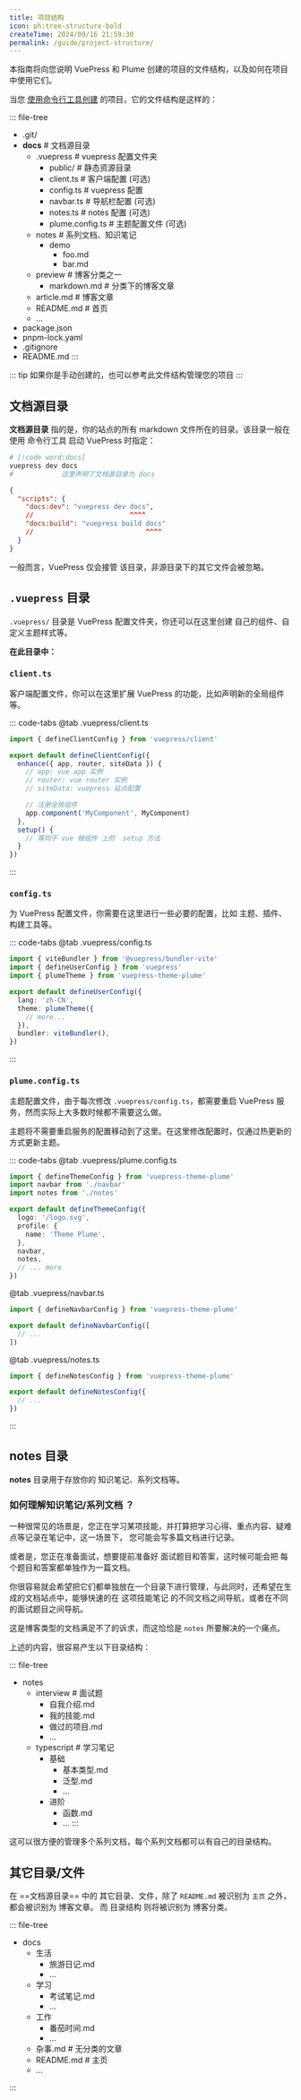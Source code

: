 ```yaml
---
title: 项目结构
icon: ph:tree-structure-bold
createTime: 2024/09/16 21:59:30
permalink: /guide/project-structure/
---
```


本指南将向您说明 VuePress 和 Plume 创建的项目的文件结构，以及如何在项目中使用它们。

当您 [使用命令行工具创建](./安装与使用.md#命令行安装) 的项目，它的文件结构是这样的：

::: file-tree

- .git/
- **docs** \# 文档源目录
  - .vuepress  \# vuepress 配置文件夹
    - public/ \# 静态资源目录
    - client.ts \# 客户端配置 (可选)
    - config.ts \# vuepress 配置
    - navbar.ts \# 导航栏配置 (可选)
    - notes.ts \# notes 配置 (可选)
    - plume.config.ts \# 主题配置文件  (可选)
  - notes \# 系列文档、知识笔记
    - demo
      - foo.md
      - bar.md
  - preview \# 博客分类之一
    - markdown.md \# 分类下的博客文章
  - article.md \# 博客文章
  - README.md \# 首页
  - …
- package.json
- pnpm-lock.yaml
- .gitignore
- README.md
:::

::: tip 如果你是手动创建的，也可以参考此文件结构管理您的项目
:::

## 文档源目录

**文档源目录** 指的是，你的站点的所有 markdown 文件所在的目录。该目录一般在使用 命令行工具 启动 VuePress
时指定：

```sh
# [!code word:docs]
vuepress dev docs
#            这里声明了文档源目录为 docs
```

```json title="package.json"
{
  "scripts": {
    "docs:dev": "vuepress dev docs",
    //                        ^^^^
    "docs:build": "vuepress build docs"
    //                            ^^^^
  }
}
```

一般而言，VuePress 仅会接管 该目录，非源目录下的其它文件会被忽略。

## `.vuepress` 目录

`.vuepress/` 目录是 VuePress 配置文件夹，你还可以在这里创建 自己的组件、自定义主题样式等。

**在此目录中：**

### `client.ts`

客户端配置文件，你可以在这里扩展 VuePress 的功能，比如声明新的全局组件等。

::: code-tabs
@tab .vuepress/client.ts

```ts
import { defineClientConfig } from 'vuepress/client'

export default defineClientConfig({
  enhance({ app, router, siteData }) {
    // app: vue app 实例
    // router: vue router 实例
    // siteData: vuepress 站点配置

    // 注册全局组件
    app.component('MyComponent', MyComponent)
  },
  setup() {
    // 等同于 vue 根组件 上的  setup 方法
  }
})
```

:::

### `config.ts`

为 VuePress 配置文件，你需要在这里进行一些必要的配置，比如 主题、插件、构建工具等。

::: code-tabs
@tab .vuepress/config.ts

```ts
import { viteBundler } from '@vuepress/bundler-vite'
import { defineUserConfig } from 'vuepress'
import { plumeTheme } from 'vuepress-theme-plume'

export default defineUserConfig({
  lang: 'zh-CN',
  theme: plumeTheme({
    // more...
  }),
  bundler: viteBundler(),
})
```

:::

### `plume.config.ts`

主题配置文件，由于每次修改 `.vuepress/config.ts`，都需要重启 VuePress 服务，然而实际上大多数时候都不需要这么做。

主题将不需要重启服务的配置移动到了这里。在这里修改配置时，仅通过热更新的方式更新主题。

::: code-tabs
@tab .vuepress/plume.config.ts

```ts
import { defineThemeConfig } from 'vuepress-theme-plume'
import navbar from './navbar'
import notes from './notes'

export default defineThemeConfig({
  logo: '/logo.svg',
  profile: {
    name: 'Theme Plume',
  },
  navbar,
  notes,
  // ... more
})
```

@tab .vuepress/navbar.ts

```ts
import { defineNavbarConfig } from 'vuepress-theme-plume'

export default defineNavbarConfig([
  // ...
])
```

@tab .vuepress/notes.ts

```ts
import { defineNotesConfig } from 'vuepress-theme-plume'

export default defineNotesConfig({
  // ...
})
```

:::

## notes 目录

**notes** 目录用于存放你的 知识笔记、系列文档等。

### 如何理解知识笔记/系列文档 ？

一种很常见的场景是，您正在学习某项技能，并打算把学习心得、重点内容、疑难点等记录在笔记中，这一场景下，
您可能会写多篇文档进行记录。

或者是，您正在准备面试，想要提前准备好 面试题目和答案，这时候可能会把 每个题目和答案都单独作为一篇文档。

你很容易就会希望把它们都单独放在一个目录下进行管理，与此同时，还希望在生成的文档站点中，能够快速的在
这项技能笔记 的不同文档之间导航，或者在不同的面试题目之间导航。

这是博客类型的文档满足不了的诉求，而这恰恰是 `notes` 所要解决的一个痛点。

上述的内容，很容易产生以下目录结构：

::: file-tree

- notes
  - interview  \# 面试题
    - 自我介绍.md
    - 我的技能.md
    - 做过的项目.md
    - …
  - typescript \# 学习笔记
    - 基础
      - 基本类型.md
      - 泛型.md
      - …
    - 进阶
      - 函数.md
      - …
:::

这可以很方便的管理多个系列文档，每个系列文档都可以有自己的目录结构。

## 其它目录/文件

在 ==文档源目录== 中的 其它目录、文件，除了 `README.md` 被识别为 `主页` 之外，都会被识别为 博客文章。
而 目录结构 则将被识别为 博客分类。

::: file-tree

- docs
  - 生活
    - 旅游日记.md
    - …
  - 学习
    - 考试笔记.md
    - …
  - 工作
    - 番茄时间.md
    - …
  - 杂事.md  \# 无分类的文章
  - README.md  \# 主页
  - …

:::
